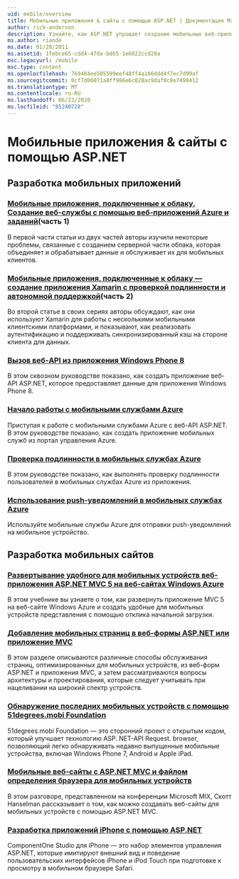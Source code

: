 ```yaml
---
uid: mobile/overview
title: Мобильные приложения & сайты с помощью ASP.NET | Документация Майкрософт
author: rick-anderson
description: Узнайте, как ASP.NET упрощает создание мобильных веб-приложений.
ms.author: riande
ms.date: 01/28/2011
ms.assetid: 1febce65-cdd4-47da-bdb5-1e6022ccd20a
msc.legacyurl: /mobile
msc.type: content
ms.openlocfilehash: 769484ee505599eef48ff4a106ddd4f7ec7d99af
ms.sourcegitcommit: 0cf7d06071a8ff986e6c028ac9daf0c0e7490412
ms.translationtype: MT
ms.contentlocale: ru-RU
ms.lasthandoff: 06/23/2020
ms.locfileid: "85240728"
---
```

# <a name="mobile-apps--sites-with-aspnet"></a>Мобильные приложения & сайты с помощью ASP.NET

## <a name="develop-mobile-apps"></a>Разработка мобильных приложений

### <a name="cloud-connected-mobile-apps---create-a-web-service-with-azure-web-apps-and-webjobspart-1"></a>[Мобильные приложения, подключенные к облаку. Создание веб-службы с помощью веб-приложений Azure и заданий](https://msdn.microsoft.com/magazine/mt185572)(часть 1)

В первой части статьи из двух частей авторы изучили некоторые проблемы, связанные с созданием серверной части облака, которая объединяет и обрабатывает данные и обслуживает их для мобильных клиентов.

### <a name="cloud-connected-mobile-apps---build-a-xamarin-app-with-authentication-and-offline-supportpart-2"></a>[Мобильные приложения, подключенные к облаку — создание приложения Xamarin с проверкой подлинности и автономной поддержкой](https://msdn.microsoft.com/magazine/mt422581.aspx)(часть 2)

Во второй статье в своих сериях авторы обсуждают, как они используют Xamarin для работы с несколькими мобильными клиентскими платформами, и показывают, как реализовать аутентификацию и поддерживать синхронизированный кэш на стороне клиента для данных.

### <a name="calling-web-api-from-a-windows-phone-8-application"></a>[Вызов веб-API из приложения Windows Phone 8](../web-api/overview/mobile-clients/calling-web-api-from-a-windows-phone-8-application.md)

В этом сквозном руководстве показано, как создать приложение веб-API ASP.NET, которое предоставляет данные для приложения Windows Phone 8.

### <a name="get-started-with-azure-mobile-services"></a>[Начало работы с мобильными службами Azure](https://azure.microsoft.com/documentation/articles/mobile-services-dotnet-backend-windows-store-dotnet-get-started?WT.mc_id=zumo_aspnet)

Приступая к работе с мобильными службами Azure с веб-API ASP.NET. В этом руководстве показано, как создать приложение мобильных служб из портал управления Azure.

### <a name="authentication-in-azure-mobile-services"></a>[Проверка подлинности в мобильных службах Azure](https://azure.microsoft.com/documentation/articles/mobile-services-dotnet-backend-windows-store-dotnet-get-started-users/?WT.mc_id=zumo_aspnet)

В этом руководстве показано, как выполнять проверку подлинности пользователей в мобильных службах Azure из приложения.

### <a name="using-push-notifications-in-azure-mobile-services"></a>[Использование push-уведомлений в мобильных службах Azure](https://azure.microsoft.com/documentation/articles/mobile-services-dotnet-backend-windows-store-dotnet-get-started-push/?WT.mc_id=zumo_aspnet)

Используйте мобильные службы Azure для отправки push-уведомлений на мобильное устройство.

## <a name="develop-mobile-sites"></a>Разработка мобильных сайтов

### <a name="deploy-an-mobile-friendly-aspnet-mvc-5-web-application-on-windows-azure-web-sites"></a>[Развертывание удобного для мобильных устройств веб-приложения ASP.NET MVC 5 на веб-сайтах Windows Azure](https://docs.microsoft.com/azure/app-service-web/web-sites-dotnet-deploy-aspnet-mvc-mobile-app)

В этом учебнике вы узнаете о том, как развернуть приложение MVC 5 на веб-сайте Windows Azure и создать удобные для мобильных устройств представления с помощью отклика начальной загрузки.

### <a name="add-mobile-pages-to-your-aspnet-web-forms--mvc-application"></a>[Добавление мобильных страниц в веб-формы ASP.NET или приложение MVC](../whitepapers/add-mobile-pages-to-your-aspnet-web-forms-mvc-application.md)

В этом разделе описываются различные способы обслуживания страниц, оптимизированных для мобильных устройств, из веб-форм ASP.NET и приложения MVC, а затем рассматриваются вопросы архитектуры и проектирования, которые следует учитывать при нацеливании на широкий спектр устройств.

### <a name="detect-the-latest-mobile-devices-using-51degreesmobi-foundation"></a>[Обнаружение последних мобильных устройств с помощью 51degrees.mobi Foundation](https://github.com/51Degrees/dotNET-Device-Detection)

51degrees.mobi Foundation — это сторонний проект с открытым кодом, который улучшает технологию ASP. NET-API Request. browser, позволяющий легко обнаруживать недавно выпущенные мобильные устройства, включая Windows Phone 7, Android и Apple iPad.

### <a name="mobile-web-sites-with-aspnet-mvc-and-the-mobile-browser-definition-file"></a>[Мобильные веб-сайты с ASP.NET MVC и файлом определения браузера для мобильных устройств](http://www.hanselman.com/blog/MixMobileWebSitesWithASPNETMVCAndTheMobileBrowserDefinitionFile.aspx)

В этом разговоре, представленном на конференции Microsoft MIX, Скотт Hanselman рассказывает о том, как можно создавать веб-сайты для мобильных устройств с помощью ASP.NET MVC.

### <a name="develop-iphone-applications-with-aspnet"></a>[Разработка приложений iPhone с помощью ASP.NET](https://www.componentsource.com/product/componentone-studio-for-iphone)

ComponentOne Studio для iPhone — это набор элементов управления ASP.NET, которые имитируют внешний вид и поведение пользовательских интерфейсов iPhone и iPod Touch при подготовке к просмотру в мобильном браузере Safari.
